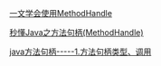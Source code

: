 [一文学会使用MethodHandle](https://blog.csdn.net/yuge1123/article/details/107444857#:~:text=MethodHandles%201%20%E6%9F%A5%E6%89%BE%E6%96%B9%E6%B3%95%EF%BC%8C%E4%BB%A5%E5%8F%8A%E5%8F%AF%E4%BB%A5%E5%B8%AE%E5%8A%A9%E5%AD%97%E6%AE%B5%E6%88%96%E8%80%85%E6%96%B9%E6%B3%95%E5%88%9B%E5%BB%BA%E7%9B%B8%E5%BA%94%E7%9A%84%E6%96%B9%E6%B3%95%E5%8F%A5%E6%9F%84%20%28MethodHandle%29,2%20%E7%BB%84%E5%90%88%E5%99%A8%E6%96%B9%E6%B3%95%EF%BC%8C%E7%94%A8%E4%BA%8E%E5%B0%86%E7%8E%B0%E6%9C%89%E7%9A%84%E6%96%B9%E6%B3%95%E5%8F%A5%E6%9F%84%E7%BB%84%E5%90%88%E6%88%96%E8%BD%AC%E6%8D%A2%E6%88%90%E6%96%B0%E7%9A%84%E6%96%B9%E6%B3%95%203%20%E7%94%A8%E4%BA%8E%E5%88%9B%E5%BB%BA%E6%96%B9%E6%B3%95%E5%8F%A5%E6%9F%84%E7%9A%84%E5%85%B6%E4%BB%96%E5%B7%A5%E5%8E%82%E6%96%B9%E6%B3%95%E5%8F%AF%E4%BB%A5%E6%A8%A1%E6%8B%9F%E5%85%B6%E4%BB%96%E5%B8%B8%E8%A7%81%E7%9A%84JVM%E6%93%8D%E4%BD%9C%E6%88%96%E6%8E%A7%E5%88%B6%E6%B5%81%E6%A8%A1%E5%BC%8F)

[秒懂Java之方法句柄(MethodHandle)](https://blog.csdn.net/ShuSheng0007/article/details/107066856)

[java方法句柄-----1.方法句柄类型、调用](https://www.cnblogs.com/tangliMeiMei/p/12983627.html#1%E6%96%B9%E6%B3%95%E5%8F%A5%E6%9F%84%E7%9A%84%E7%B1%BB%E5%9E%8B)